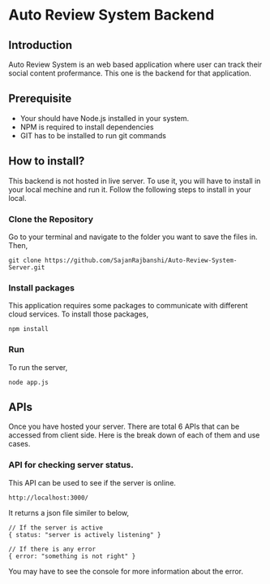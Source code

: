 # Auto Review System Backend

## Introduction
Auto Review System is an web based application where user can track their social content profermance.
This one is the backend for that application.
## Prerequisite
- Your should have Node.js installed in your system.
- NPM is required to install dependencies
- GIT has to be installed to run git commands

## How to install?
This backend is not hosted in live server. To use it, you will have to install in your local mechine and run it. Follow the following steps to install in your local.
### Clone the Repository
Go to your terminal and navigate to the folder you want to save the files in. Then,
```
git clone https://github.com/SajanRajbanshi/Auto-Review-System-Server.git
```
### Install packages
This application requires some packages to communicate with different cloud services. To install those packages,
```
npm install
```
### Run
To run the server,
```
node app.js
```
## APIs
Once you have hosted your server. There are total 6 APIs that can be accessed from client side. Here is the break down of each of them and use cases.

### API for checking server status.
This API can be used to see if the server is online.
```
http://localhost:3000/
```
It returns a json file similer to below,
```
// If the server is active
{ status: "server is actively listening" }
```
```
// If there is any error
{ error: "something is not right" }
```
You may have to see the console for more information about the error.
